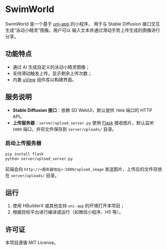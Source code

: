 # SwimWorld

SwimWorld 是一个基于 [uni-app](https://uniapp.dcloud.io/) 的小程序，
用于与 Stable Diffusion 接口交互生成“泳动小精灵”图像。用户可以
输入文本并通过滑动手势上传生成的图像进行分享。

## 功能特点

- 通过 AI 生成自定义的泳动小精灵图像；
- 支持滑动触发上传，显示剩余上传次数；
- 内置 [uView](https://www.uviewui.com/) 组件库以构建界面。

## 服务说明

- **Stable Diffusion 接口**：依赖 SD WebUI，默认提供 `7860` 端口的 HTTP API。
- **上传服务器**：`server/upload_server.py` 使用 [Flask](https://flask.palletsprojects.com/) 接收图片，默认监听 `5000` 端口，并将文件保存到 `server/uploads/` 目录。

### 启动上传服务器

```bash
pip install flask
python server/upload_server.py
```

前端会向 `http://<服务器地址>:5000/upload_image` 发送图片，上传后的文件存放在 `server/uploads/` 目录。

## 运行

1. 使用 HBuilderX 或其他支持 `uni-app` 的环境打开本项目；
2. 根据目标平台进行编译或运行（如微信小程序、H5 等）。

## 许可证

本项目遵循 MIT License。
